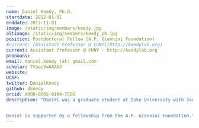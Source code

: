 ```yaml
---
name: Daniel Keedy, Ph.D.
startdate: 2012-01-01
enddate: 2017-11-01
image: /static/img/members/keedy.jpg
altimage: /static/img/members/keedy_pb.jpg
position: Postdoctoral Fellow (A.P. Giannini Foundation)
#current: [Assistant Professor @ CUNY](http://keedylab.org)
current: Assistant Professor @ CUNY - http://keedylab.org
pronouns:
email: daniel.keedy (at) gmail.com
scholar: TVaqcVwAAAAJ
website:
UCSF:
twitter: DanielKeedy
github: dkeedy
orcid: 0000-0002-9184-7586
description: "Daniel was a graduate student at Duke University with Jane and David Richardson, where he studied protein flexibility in structure validation, prediction, and design. In the Fraser lab, he will develop techniques to build multi-conformer structural models, extract functional cooperative conformational changes, and engineer allosteric/drug-sensitive proteins.


Daniel is supported by a fellowship from the A.P. Giannini Foundation."
---
```

